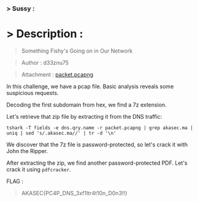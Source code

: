 ### > Sussy :

# > Description :

> Something Fishy's Going on in Our Network

> Author : d33znu75

> Attachment : [packet.pcapng](https://www.mediafire.com/file/mghcng82kcl3fo5/packet.pcapng/file)

In this challenge, we have a pcap file. Basic analysis reveals some suspicious requests.

[](./images/ex1.png)

Decoding the first subdomain from hex, we find a 7z extension.

[](./images/ex2.png)

Let's retrieve that zip file by extracting it from the DNS traffic:

```tshark -T fields -e dns.qry.name -r packet.pcapng | grep akasec.ma | uniq | sed 's/.akasec.ma//' | tr -d '\n'```

[](./images/ex3.png)

We discover that the 7z file is password-protected, so let's crack it with John the Ripper.

[](./images/ex4.png)

After extracting the zip, we find another password-protected PDF. Let's crack it using `pdfcracker`.

[](./images/ex4.png)

[](./images/ex6.png)

FLAG : 
> AKASEC{PC4P_DNS_3xf1ltr4t10n_D0n3!!}